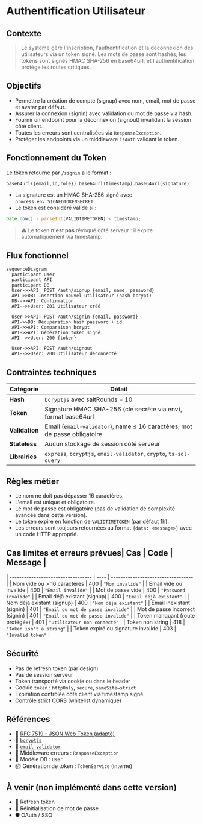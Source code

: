 # Authentification Utilisateur
## Contexte
> Le système gère l'inscription, l'authentification et la déconnexion des utilisateurs via un token signé. Les mots de passe sont hashés, les tokens sont signés HMAC SHA-256 en base64url, et l'authentification protège les routes critiques.

## Objectifs
* Permettre la création de compte (signup) avec nom, email, mot de passe et avatar par défaut.
* Assurer la connexion (signin) avec validation du mot de passe via hash.
* Fournir un endpoint pour la déconnexion (signout) invalidant la session côté client.
* Toutes les erreurs sont centralisées via `ResponseException`.
* Protéger les endpoints via un middleware `isAuth` validant le token.

## Fonctionnement du Token
Le token retourné par `/signin` a le format :
```
base64url({email,id,role}).base64url(timestamp).base64url(signature)
```

* La signature est un HMAC SHA-256 signé avec `process.env.SIGNEDTOKENSECRET`
* Le token est considéré valide si :

```ts
Date.now() - parseInt(VALIDTIMETOKEN) < timestamp;
```
> ⚠️ Le token **n'est pas** révoqué côté serveur : il expire automatiquement via timestamp.

## Flux fonctionnel
```mermaid
sequenceDiagram
  participant User
  participant API
  participant DB
  User->>API: POST /auth/signup {email, name, password}
  API->>DB: Insertion nouvel utilisateur (hash bcrypt)
  DB-->>API: Confirmation
  API-->>User: 201 Utilisateur créé

  User->>API: POST /auth/signin {email, password}
  API->>DB: Récupération hash password + id
  API->>API: Comparaison bcrypt
  API->>API: Génération token signé
  API-->>User: 200 {token}

  User->>API: POST /auth/signout
  API-->>User: 200 Utilisateur déconnecté
```

## Contraintes techniques
| Catégorie      | Détail                                                                    |
| -------------- | ------------------------------------------------------------------------- |
| **Hash**       | `bcryptjs` avec saltRounds = 10                                           |
| **Token**      | Signature HMAC SHA-256 (clé secrète via env), format base64url            |
| **Validation** | Email (`email-validator`), name ≤ 16 caractères, mot de passe obligatoire |
| **Stateless**  | Aucun stockage de session côté serveur                                    |
| **Librairies** | `express`, `bcryptjs`, `email-validator`, `crypto`, `ts-sql-query`        |

## Règles métier
* Le nom ne doit pas dépasser 16 caractères.
* L'email est unique et obligatoire.
* Le mot de passe est obligatoire (pas de validation de complexité avancée dans cette version).
* Le token expire en fonction de `VALIDTIMETOKEN` (par défaut 1h).
* Les erreurs sont toujours retournées au format `{data: <message>}` avec un code HTTP approprié.

## Cas limites et erreurs prévues| Cas                                | Code | Message                            |
| ---------------------------------- | ---- | ---------------------------------- |
| Nom vide ou > 16 caractères        | 400  | `"Nom invalide"`                   |
| Email vide ou invalide             | 400  | `"Email invalide"`                 |
| Mot de passe vide                  | 400  | `"Password invalide"`              |
| Email déjà existant (signup)       | 400  | `"Email déjà existant"`            |
| Nom déjà existant (signup)         | 400  | `"Nom déjà existant"`              |
| Email inexistant (signin)          | 401  | `"Email ou mot de passe invalide"` |
| Mot de passe incorrect (signin)    | 401  | `"Email ou mot de passe invalide"` |
| Token manquant (route protégée)    | 401  | `"Utilisateur non connecté"`       |
| Token non string                   | 418  | `"Token isn't a string"`           |
| Token expiré ou signature invalide | 403  | `"Invalid token"`                  |


## Sécurité
* Pas de refresh token (par design)
* Pas de session serveur
* Token transporté via cookie ou dans le header
* Cookie `token` : `httpOnly`, `secure`, `sameSite=strict`
* Expiration contrôlée côté client via timestamp signé
* Contrôle strict CORS (whitelist dynamique)

## Références
* 🔐 [RFC 7519 - JSON Web Token (adapté)](https://datatracker.ietf.org/doc/html/rfc7519)
* 🔐 [`bcryptjs`](https://www.npmjs.com/package/bcryptjs)
* 🔐 [`email-validator`](https://www.npmjs.com/package/email-validator)
* 🔐 Middleware erreurs : `ResponseException`
* 📁 Modèle DB : `User`
* 📦 Génération de token : `TokenService` (interne)

## À venir (non implémenté dans cette version)
* 🔁 Refresh token
* 🔑 Réinitialisation de mot de passe
* 🛡️ OAuth / SSO